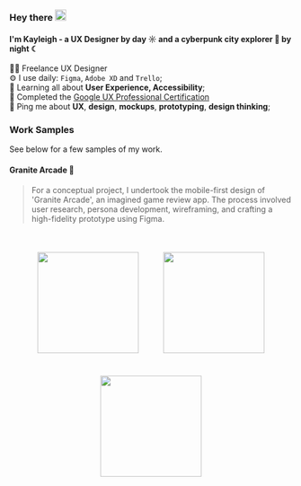 ### Hey there <img src = "https://raw.githubusercontent.com/MartinHeinz/MartinHeinz/master/wave.gif" width = 20px>

#### I'm Kayleigh - a UX Designer by day ☼ and a cyberpunk city explorer 👾 by night ☾

👩‍💻 Freelance UX Designer<br>
⚙️ I use daily: `Figma`, `Adobe XD` and `Trello`;<br>
🌱 Learning all about **User Experience, Accessibility**;<br>
📝 Completed the [Google UX Professional Certification](https://www.coursera.org/professional-certificates/google-ux-design)<br>
💬 Ping me about **UX**, **design**, **mockups**, **prototyping**, **design thinking**;<br>


### Work Samples

See below for a few samples of my work.

#### Granite Arcade 👾 

> For a conceptual project, I undertook the mobile-first design of 'Granite Arcade', an imagined game review app. The process involved user research, persona development, wireframing, and crafting a high-fidelity prototype using Figma.
<br>
<div align="center">
  <img src="https://github.com/kaygaughan/kaygaughan/assets/47720610/275d1039-27b7-4b15-a69d-f7d3b13be4a4" width="180px" style="margin: 20px"/>
  <img src="https://github.com/kaygaughan/kaygaughan/assets/47720610/6f62dc93-2d2b-43f9-97b4-08a392fe6a2d" width="180px" style="margin: 20px"/>
  <img src="https://github.com/kaygaughan/kaygaughan/assets/47720610/e4815968-cae1-4b0b-9028-763d99803b49" width="180px" style="margin: 20px"/>
</div>


